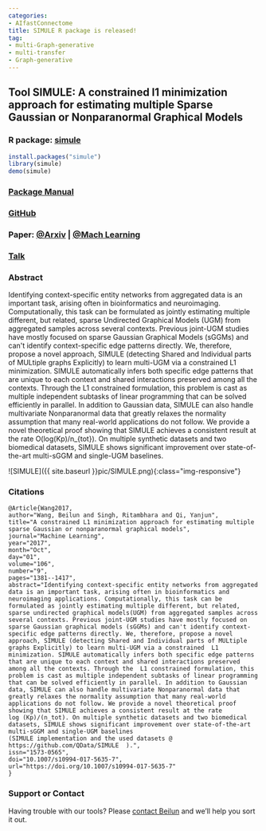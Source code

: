```yaml
---
categories:
- AIfastConnectome
title: SIMULE R package is released!
tag:
- multi-Graph-generative
- multi-transfer
- Graph-generative
---
```


## Tool SIMULE: A constrained l1 minimization approach for estimating multiple Sparse Gaussian or Nonparanormal Graphical Models

### R package: [simule](https://cran.r-project.org/web/packages/simule/index.html)

```R
install.packages("simule")
library(simule)
demo(simule)
```


### [Package Manual](https://cran.r-project.org/web/packages/simule/simule.pdf)

### [GitHub](https://github.com/QData/SIMULE)

### Paper: [@Arxiv](https://arxiv.org/abs/1605.03468) | [@Mach Learning](https://link.springer.com/article/10.1007/s10994-017-5635-7/fulltext.html)

### [Talk](https://github.com/QData/SIMULE/blob/master/2017-SIMULE-talk.pdf)

### Abstract
Identifying context-specific entity networks from aggregated data is an important task, arising often in bioinformatics and neuroimaging. Computationally, this task can be formulated as jointly estimating multiple different, but related, sparse Undirected Graphical Models (UGM) from aggregated samples across several contexts. Previous joint-UGM studies have mostly focused on sparse Gaussian Graphical Models (sGGMs) and can't identify context-specific edge patterns directly. We, therefore, propose a novel approach, SIMULE (detecting Shared and Individual parts of MULtiple graphs Explicitly) to learn multi-UGM via a constrained L1 minimization. SIMULE automatically infers both specific edge patterns that are unique to each context and shared interactions preserved among all the contexts. Through the L1 constrained formulation, this problem is cast as multiple independent subtasks of linear programming that can be solved efficiently in parallel. In addition to Gaussian data, SIMULE can also handle multivariate Nonparanormal data that greatly relaxes the normality assumption that many real-world applications do not follow. We provide a novel theoretical proof showing that SIMULE achieves a consistent result at the rate O(log(Kp)/n_{tot}). On multiple synthetic datasets and two biomedical datasets, SIMULE shows significant improvement over state-of-the-art multi-sGGM and single-UGM baselines.

![SIMULE]({{ site.baseurl }}pic/SIMULE.png){:class="img-responsive"}

### Citations

```
@Article{Wang2017,
author="Wang, Beilun and Singh, Ritambhara and Qi, Yanjun",
title="A constrained L1 minimization approach for estimating multiple sparse Gaussian or nonparanormal graphical models",
journal="Machine Learning",
year="2017",
month="Oct",
day="01",
volume="106",
number="9",
pages="1381--1417",
abstract="Identifying context-specific entity networks from aggregated data is an important task, arising often in bioinformatics and neuroimaging applications. Computationally, this task can be formulated as jointly estimating multiple different, but related, sparse undirected graphical models(UGM) from aggregated samples across several contexts. Previous joint-UGM studies have mostly focused on sparse Gaussian graphical models (sGGMs) and can't identify context-specific edge patterns directly. We, therefore, propose a novel approach, SIMULE (detecting Shared and Individual parts of MULtiple graphs Explicitly) to learn multi-UGM via a constrained  L1 minimization. SIMULE automatically infers both specific edge patterns that are unique to each context and shared interactions preserved among all the contexts. Through the  L1 constrained formulation, this problem is cast as multiple independent subtasks of linear programming that can be solved efficiently in parallel. In addition to Gaussian data, SIMULE can also handle multivariate Nonparanormal data that greatly relaxes the normality assumption that many real-world applications do not follow. We provide a novel theoretical proof showing that SIMULE achieves a consistent result at the rate  
log (Kp)/(n_tot). On multiple synthetic datasets and two biomedical datasets, SIMULE shows significant improvement over state-of-the-art multi-sGGM and single-UGM baselines 
(SIMULE implementation and the used datasets @  https://github.com/QData/SIMULE  ).",
issn="1573-0565",
doi="10.1007/s10994-017-5635-7",
url="https://doi.org/10.1007/s10994-017-5635-7"
}
```


### Support or Contact

Having trouble with our tools? Please [contact Beilun](mailto:bw4mw@virginia.edu) and we’ll help you sort it out.
